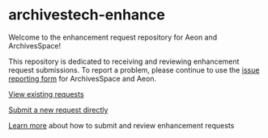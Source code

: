 # archivestech-enhance


Welcome to the enhancement request repository for Aeon and ArchivesSpace!

This repository is dedicated to receiving and reviewing enhancement request submissions. To report a problem, please continue to use the [issue reporting form](https://emory.libwizard.com/f/archivesissuereporting) for ArchivesSpace and Aeon.  

[View existing requests](https://github.com/orgs/emory-libraries/projects/11)

[Submit a new request directly](https://github.com/emory-libraries/archivestech-enhance/issues/new?template=feature_request.md)

[Learn more](https://github.com/emory-libraries/librarysearch-enhance/wiki) about how to submit and review enhancement requests
